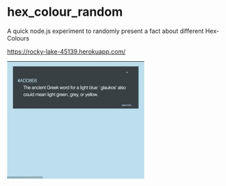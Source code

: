 # hex_colour_random
A quick node.js experiment to randomly present a fact about different Hex-Colours

https://rocky-lake-45139.herokuapp.com/

![](colour_random_fact.gif)
